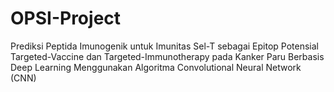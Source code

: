 # OPSI-Project
Prediksi Peptida Imunogenik untuk Imunitas Sel-T sebagai Epitop Potensial Targeted-Vaccine dan Targeted-Immunotherapy pada Kanker Paru Berbasis Deep Learning Menggunakan Algoritma Convolutional Neural Network (CNN)
